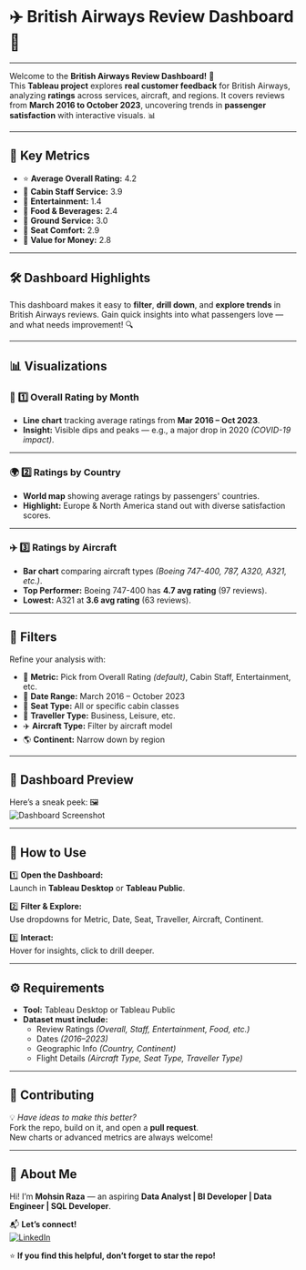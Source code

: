 # ✈️ **British Airways Review Dashboard** 🛫

---

Welcome to the **British Airways Review Dashboard!** 🛬  
This **Tableau project** explores **real customer feedback** for British Airways, analyzing **ratings** across services, aircraft, and regions. It covers reviews from **March 2016 to October 2023**, uncovering trends in **passenger satisfaction** with interactive visuals. 📊

---

## 🔑 **Key Metrics**

- ⭐ **Average Overall Rating:** 4.2  
- 👥 **Cabin Staff Service:** 3.9  
- 🎥 **Entertainment:** 1.4  
- 🍴 **Food & Beverages:** 2.4  
- 🛬 **Ground Service:** 3.0  
- 💺 **Seat Comfort:** 2.9  
- 💸 **Value for Money:** 2.8

---

## 🛠️ **Dashboard Highlights**

This dashboard makes it easy to **filter**, **drill down**, and **explore trends** in British Airways reviews. Gain quick insights into what passengers love — and what needs improvement! 🔍

---

## 📊 **Visualizations**

### 📅 **1️⃣ Overall Rating by Month**

- **Line chart** tracking average ratings from **Mar 2016 – Oct 2023**.
- **Insight:** Visible dips and peaks — e.g., a major drop in 2020 _(COVID-19 impact)_.

---

### 🌍 **2️⃣ Ratings by Country**

- **World map** showing average ratings by passengers' countries.
- **Highlight:** Europe & North America stand out with diverse satisfaction scores.

---

### ✈️ **3️⃣ Ratings by Aircraft**

- **Bar chart** comparing aircraft types _(Boeing 747-400, 787, A320, A321, etc.)_.
- **Top Performer:** Boeing 747-400 has **4.7 avg rating** (97 reviews).  
- **Lowest:** A321 at **3.6 avg rating** (63 reviews).

---

## 🧩 **Filters**

Refine your analysis with:

- 📏 **Metric:** Pick from Overall Rating _(default)_, Cabin Staff, Entertainment, etc.
- 📅 **Date Range:** March 2016 – October 2023
- 💺 **Seat Type:** All or specific cabin classes
- 👤 **Traveller Type:** Business, Leisure, etc.
- ✈️ **Aircraft Type:** Filter by aircraft model
- 🌎 **Continent:** Narrow down by region

---

## 🎨 **Dashboard Preview**

Here’s a sneak peek: 🖼️  
![Dashboard Screenshot](https://github.com/user-attachments/assets/59d4d6a7-a016-4b4d-9e50-fddbb500cd3b)

---

## 🚀 **How to Use**

1️⃣ **Open the Dashboard:**  
   Launch in **Tableau Desktop** or **Tableau Public**.

2️⃣ **Filter & Explore:**  
   Use dropdowns for Metric, Date, Seat, Traveller, Aircraft, Continent.

3️⃣ **Interact:**  
   Hover for insights, click to drill deeper.

---

## ⚙️ **Requirements**

- **Tool:** Tableau Desktop or Tableau Public  
- **Dataset must include:**
  - Review Ratings _(Overall, Staff, Entertainment, Food, etc.)_
  - Dates _(2016–2023)_
  - Geographic Info _(Country, Continent)_
  - Flight Details _(Aircraft Type, Seat Type, Traveller Type)_

---

## 🤝 **Contributing**

💡 *Have ideas to make this better?*  
Fork the repo, build on it, and open a **pull request**.  
New charts or advanced metrics are always welcome!

---

## 🌟 **About Me**

Hi! I’m **Mohsin Raza** — an aspiring **Data Analyst | BI Developer | Data Engineer | SQL Developer**.

📬 **Let’s connect!**  
[![LinkedIn](https://img.shields.io/badge/LinkedIn-0077B5?style=for-the-badge&logo=linkedin&logoColor=white)](https://www.linkedin.com/in/mohsin--raza/)

⭐ **If you find this helpful, don’t forget to star the repo!**
